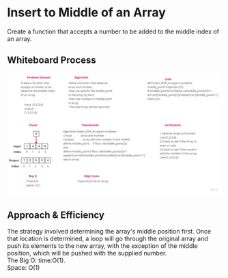 # Insert to Middle of an Array
Create a function that accepts a number to be added to the middle index of an array.
## Whiteboard Process
![pic](/Challenge/InsertArray.jpg)
## Approach & Efficiency
The strategy involved determining the array's middle position first. Once that location is determined, a loop will go through the original array and push its elements to the new array, with the exception of the middle position, which will be pushed with the supplied number.
<br> 
The Big O: time:O(1).<br>
Space: O(1)

